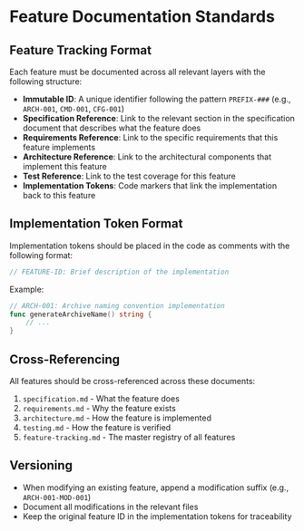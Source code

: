 # Feature Documentation Standards

## Feature Tracking Format

Each feature must be documented across all relevant layers with the following structure:

- **Immutable ID**: A unique identifier following the pattern `PREFIX-###` (e.g., `ARCH-001`, `CMD-001`, `CFG-001`)
- **Specification Reference**: Link to the relevant section in the specification document that describes what the feature does
- **Requirements Reference**: Link to the specific requirements that this feature implements
- **Architecture Reference**: Link to the architectural components that implement this feature
- **Test Reference**: Link to the test coverage for this feature
- **Implementation Tokens**: Code markers that link the implementation back to this feature

## Implementation Token Format

Implementation tokens should be placed in the code as comments with the following format:

```go
// FEATURE-ID: Brief description of the implementation
```

Example:
```go
// ARCH-001: Archive naming convention implementation
func generateArchiveName() string {
    // ...
}
```

## Cross-Referencing

All features should be cross-referenced across these documents:
1. `specification.md` - What the feature does
2. `requirements.md` - Why the feature exists
3. `architecture.md` - How the feature is implemented
4. `testing.md` - How the feature is verified
5. `feature-tracking.md` - The master registry of all features

## Versioning

- When modifying an existing feature, append a modification suffix (e.g., `ARCH-001-MOD-001`)
- Document all modifications in the relevant files
- Keep the original feature ID in the implementation tokens for traceability
